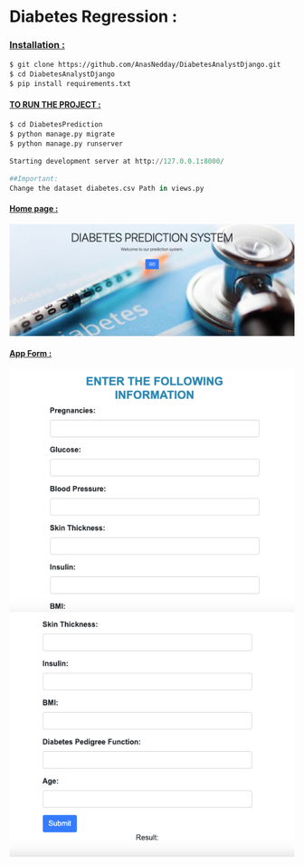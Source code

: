 # Diabetes Regression : 
### <ins>Installation :</ins>
```bash
$ git clone https://github.com/AnasNedday/DiabetesAnalystDjango.git
$ cd DiabetesAnalystDjango
$ pip install requirements.txt
```
#### <ins>TO RUN THE  PROJECT :</ins>
```bash
$ cd DiabetesPrediction
$ python manage.py migrate
$ python manage.py runserver
```
```python
Starting development server at http://127.0.0.1:8000/
```
```python
##Important: 
Change the dataset diabetes.csv Path in views.py
```

#### <ins> Home page :</ins>
<img src="img.png">

#### <ins> App Form :</ins>
<img src="img_1.png">
<img src="img_2.png">